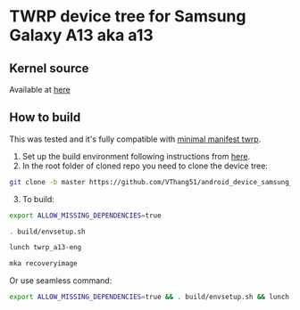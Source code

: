 # TWRP device tree for Samsung Galaxy A13 aka a13

## Kernel source 
Available at [here](https://github.com/VThang51/android_kernel_samsung_a13xx)

## How to build
This was tested and it's fully compatible with [minimal manifest twrp](https://github.com/minimal-manifest-twrp/platform_manifest_twrp_aosp).
1. Set up the build environment following instructions from [here](https://github.com/minimal-manifest-twrp/platform_manifest_twrp_aosp/blob/twrp-12.1/README.md#getting-started).
2. In the root folder of cloned repo you need to clone the device tree:
```bash
git clone -b master https://github.com/VThang51/android_device_samsung_a13.git device/samsung/a13
```
3. To build:
```bash
export ALLOW_MISSING_DEPENDENCIES=true
```
```bash
. build/envsetup.sh
```
```bash
lunch twrp_a13-eng
```
```bash
mka recoveryimage
```
Or use seamless command:
```bash
export ALLOW_MISSING_DEPENDENCIES=true && . build/envsetup.sh && lunch twrp_a13-eng && mka recoveryimage
```
